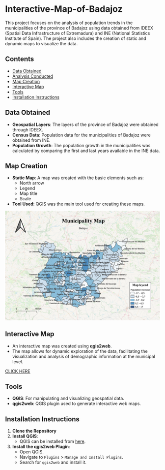# Interactive-Map-of-Badajoz

This project focuses on the analysis of population trends in the municipalities of the province of Badajoz using data obtained from IDEEX (Spatial Data Infrastructure of Extremadura) and INE (National Statistics Institute of Spain). The project also includes the creation of static and dynamic maps to visualize the data.

## Contents

- [Data Obtained](#data-obtained)
- [Analysis Conducted](#analysis-conducted)
- [Map Creation](#map-creation)
- [Interactive Map](#interactive-map)
- [Tools](#tools)
- [Installation Instructions](#installation-instructions)

## Data Obtained

- **Geospatial Layers**: The layers of the province of Badajoz were obtained through IDEEX.
- **Census Data**: Population data for the municipalities of Badajoz were obtained from INE.
- **Population Growth**: The population growth in the municipalities was calculated by comparing the first and last years available in the INE data.

## Map Creation

- **Static Map**: A map was created with the basic elements such as:
  - North arrow
  - Legend
  - Map title
  - Scale
- **Tool Used**: QGIS was the main tool used for creating these maps.

![](/img/Interactive-Map-of-Badajoz/static-map.png)

## Interactive Map

- An interactive map was created using **qgis2web**.
- The map allows for dynamic exploration of the data, facilitating the visualization and analysis of demographic information at the municipal level.

[CLICK HERE](https://playful-marigold-dcdfed.netlify.app/)

## Tools

- **QGIS**: For manipulating and visualizing geospatial data.
- **qgis2web**: QGIS plugin used to generate interactive web maps.

## Installation Instructions

1. **Clone the Repository**
2. **Install QGIS**:
    - QGIS can be installed from [here](https://qgis.org/en/site/forusers/download.html).
3. **Install the qgis2web Plugin**:
    - Open QGIS.
    - Navigate to `Plugins` > `Manage and Install Plugins`.
    - Search for `qgis2web` and install it.
